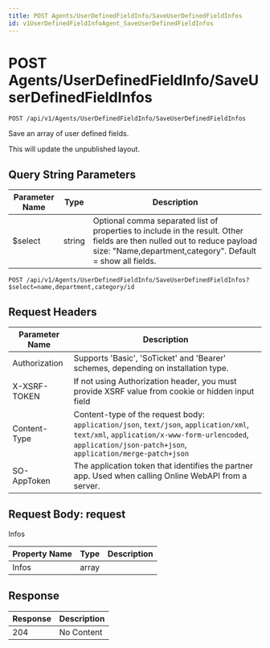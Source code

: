 ```yaml
---
title: POST Agents/UserDefinedFieldInfo/SaveUserDefinedFieldInfos
id: v1UserDefinedFieldInfoAgent_SaveUserDefinedFieldInfos
---
```


# POST Agents/UserDefinedFieldInfo/SaveUserDefinedFieldInfos

```http
POST /api/v1/Agents/UserDefinedFieldInfo/SaveUserDefinedFieldInfos
```

Save an array of user defined fields.

This will update the unpublished layout.





## Query String Parameters

| Parameter Name | Type |  Description |
|----------------|------|--------------|
| $select | string |  Optional comma separated list of properties to include in the result. Other fields are then nulled out to reduce payload size: "Name,department,category". Default = show all fields. |

```http
POST /api/v1/Agents/UserDefinedFieldInfo/SaveUserDefinedFieldInfos?$select=name,department,category/id
```


## Request Headers

| Parameter Name | Description |
|----------------|-------------|
| Authorization  | Supports 'Basic', 'SoTicket' and 'Bearer' schemes, depending on installation type. |
| X-XSRF-TOKEN   | If not using Authorization header, you must provide XSRF value from cookie or hidden input field |
| Content-Type | Content-type of the request body: `application/json`, `text/json`, `application/xml`, `text/xml`, `application/x-www-form-urlencoded`, `application/json-patch+json`, `application/merge-patch+json` |
| SO-AppToken | The application token that identifies the partner app. Used when calling Online WebAPI from a server. |

## Request Body: request  

Infos 

| Property Name | Type |  Description |
|----------------|------|--------------|
| Infos | array |  |


## Response


| Response | Description |
|----------------|-------------|
| 204 | No Content |